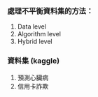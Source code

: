 ### 處理不平衡資料集的方法：
1. Data level
2. Algorithm level
3. Hybrid level

### 資料集 (kaggle)
1. 預測心臟病
2. 信用卡詐欺
